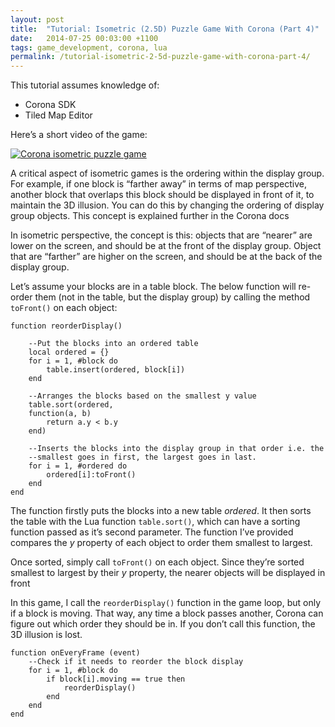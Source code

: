 ```yaml
---
layout: post
title:  "Tutorial: Isometric (2.5D) Puzzle Game With Corona (Part 4)"
date:   2014-07-25 00:03:00 +1100
tags: game_development, corona, lua
permalink: /tutorial-isometric-2-5d-puzzle-game-with-corona-part-4/
---
```


This tutorial assumes knowledge of:

* Corona SDK
* Tiled Map Editor

Here’s a short video of the game:

[![Corona isometric puzzle game](http://img.youtube.com/vi/C_JbHhReU6o/0.jpg)](http://www.youtube.com/watch?v=C_JbHhReU6o "Corona isometric puzzle game")

A critical aspect of isometric games is the ordering within the display group. For example, if one block is “farther away” in terms of map perspective, another block that overlaps this block should be displayed in front of it, to maintain the 3D illusion. You can do this by changing the ordering of display group objects. This concept is explained further in the Corona docs

In isometric perspective, the concept is this: objects that are “nearer” are lower on the screen, and should be at the front of the display group. Object that are “farther” are higher on the screen, and should be at the back of the display group.

Let’s assume your blocks are in a table block. The below function will re-order them (not in the table, but the display group) by calling the method `toFront()` on each object:

    function reorderDisplay()
     
        --Put the blocks into an ordered table
        local ordered = {}
        for i = 1, #block do
            table.insert(ordered, block[i])
        end
     
        --Arranges the blocks based on the smallest y value
        table.sort(ordered,
        function(a, b)
            return a.y < b.y
        end)
     
        --Inserts the blocks into the display group in that order i.e. the
        --smallest goes in first, the largest goes in last.
        for i = 1, #ordered do
            ordered[i]:toFront()
        end
    end

The function firstly puts the blocks into a new table _ordered_. It then sorts the table with the Lua function `table.sort()`, which can have a sorting function passed as it’s second parameter. The function I’ve provided compares the _y_ property of each object to order them smallest to largest.

Once sorted, simply call `toFront()` on each object. Since they’re sorted smallest to largest by their _y_ property, the nearer objects will be displayed in front

In this game, I call the `reorderDisplay()` function in the game loop, but only if a block is moving. That way, any time a block passes another, Corona can figure out which order they should be in. If you don’t call this function, the 3D illusion is lost.

    function onEveryFrame (event)     
        --Check if it needs to reorder the block display
        for i = 1, #block do
            if block[i].moving == true then
                reorderDisplay()
            end
        end
    end
